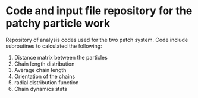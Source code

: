 # Code and input file repository for the patchy particle work
Repository of analysis codes used for the two patch system. 
Code include subroutines to calculated the following:
1. Distance matrix between the particles
2. Chain length distribution
3. Average chain length
4. Orientation of the chains
5. radial distribution function
6. Chain dynamics stats
